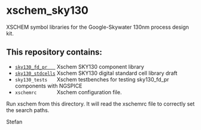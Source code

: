 # xschem_sky130
XSCHEM symbol libraries for the Google-Skywater 130nm process design kit. 
## This repository contains:

- [`sky130_fd_pr   `](https://github.com/StefanSchippers/xschem_sky130/tree/main/sky130_fd_pr) Xschem SKY130 component library
- [`sky130_stdcells`](https://github.com/StefanSchippers/xschem_sky130/tree/main/sky130_stdcells) Xschem SKY130 digital standard cell library draft
- `sky130_tests   ` Xschem testbenches for testing sky130_fd_pr components with NGSPICE
- `xschemrc       ` Xschem configuration file.

Run xschem from this directory. It will read the xschemrc file to correctly set the search paths.

Stefan
